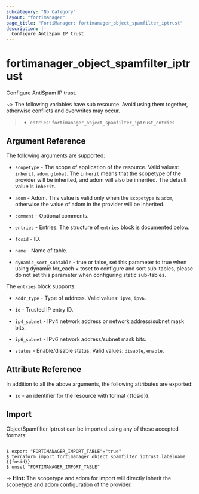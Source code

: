 ```yaml
---
subcategory: "No Category"
layout: "fortimanager"
page_title: "FortiManager: fortimanager_object_spamfilter_iptrust"
description: |-
  Configure AntiSpam IP trust.
---
```


# fortimanager_object_spamfilter_iptrust
Configure AntiSpam IP trust.

~> The following variables have sub resource. Avoid using them together, otherwise conflicts and overwrites may occur.
>- `entries`: `fortimanager_object_spamfilter_iptrust_entries`



## Argument Reference


The following arguments are supported:

* `scopetype` - The scope of application of the resource. Valid values: `inherit`, `adom`, `global`. The `inherit` means that the scopetype of the provider will be inherited, and adom will also be inherited. The default value is `inherit`.
* `adom` - Adom. This value is valid only when the `scopetype` is `adom`, otherwise the value of adom in the provider will be inherited.

* `comment` - Optional comments.
* `entries` - Entries. The structure of `entries` block is documented below.
* `fosid` - ID.
* `name` - Name of table.
* `dynamic_sort_subtable` - true or false, set this parameter to true when using dynamic for_each + toset to configure and sort sub-tables, please do not set this parameter when configuring static sub-tables.

The `entries` block supports:

* `addr_type` - Type of address. Valid values: `ipv4`, `ipv6`.

* `id` - Trusted IP entry ID.
* `ip4_subnet` - IPv4 network address or network address/subnet mask bits.
* `ip6_subnet` - IPv6 network address/subnet mask bits.
* `status` - Enable/disable status. Valid values: `disable`, `enable`.



## Attribute Reference

In addition to all the above arguments, the following attributes are exported:
* `id` - an identifier for the resource with format {{fosid}}.

## Import

ObjectSpamfilter Iptrust can be imported using any of these accepted formats:
```

$ export "FORTIMANAGER_IMPORT_TABLE"="true"
$ terraform import fortimanager_object_spamfilter_iptrust.labelname {{fosid}}
$ unset "FORTIMANAGER_IMPORT_TABLE"
```
-> **Hint:** The scopetype and adom for import will directly inherit the scopetype and adom configuration of the provider.
